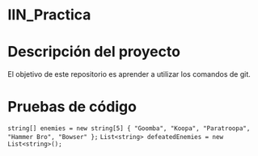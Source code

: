 # IIN_Practica
# Descripción del proyecto
El objetivo de este repositorio es aprender a utilizar los comandos de git.
# Pruebas de código
`string[] enemies = new string[5] { "Goomba", "Koopa", "Paratroopa", "Hammer Bro", "Bowser" };`
`List<string> defeatedEnemies = new List<string>();`
